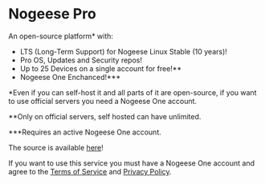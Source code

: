 # Nogeese Pro
An open-source platform* with:
- LTS (Long-Term Support) for Nogeese Linux Stable (10 years)!
- Pro OS, Updates and Security repos!
- Up to 25 Devices on a single account for free!**
- Nogeese One Enchanced!***


*Even if you can self-host it and all parts of it are open-source, if you want to use official servers you need a Nogeese One account.

**Only on official servers, self hosted can have unlimited.

***Requires an active Nogeese One account.

The source is available [here](https://github.com/nogeese-org/pro-source/)!

If you want to use this service you must have a Nogeese One account and agree to the [Terms of Service](terms-of-service.md) and [Privacy Policy](privacy-policy.md).

